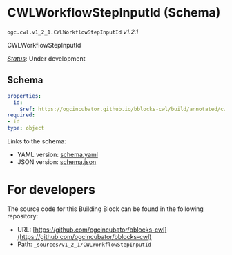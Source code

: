 
# CWLWorkflowStepInputId (Schema)

`ogc.cwl.v1_2_1.CWLWorkflowStepInputId` *v1.2.1*

CWLWorkflowStepInputId

[*Status*](http://www.opengis.net/def/status): Under development

## Schema

```yaml
properties:
  id:
    $ref: https://ogcincubator.github.io/bblocks-cwl/build/annotated/cwl/v1_2_1/CWLIdentifier/schema.yaml
required:
- id
type: object

```

Links to the schema:

* YAML version: [schema.yaml](https://ogcincubator.github.io/bblocks-cwl/build/annotated/cwl/v1_2_1/CWLWorkflowStepInputId/schema.json)
* JSON version: [schema.json](https://ogcincubator.github.io/bblocks-cwl/build/annotated/cwl/v1_2_1/CWLWorkflowStepInputId/schema.yaml)


# For developers

The source code for this Building Block can be found in the following repository:

* URL: [https://github.com/ogcincubator/bblocks-cwl](https://github.com/ogcincubator/bblocks-cwl)
* Path: `_sources/v1_2_1/CWLWorkflowStepInputId`

